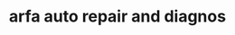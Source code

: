 ---
title: "arfa auto repair and diagnos"
url: /phalia/arfa-auto-repair-and-diagnos/
shop: Autowerkstatt
---